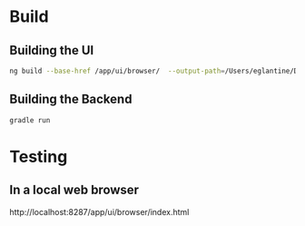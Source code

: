 # Build## Building the UI```bash ng build --base-href /app/ui/browser/  --output-path=/Users/eglantine/Dev/0.perso/2.Proutechos/8.RadioStreaming/0RadioLiveALaCarteServer/app/src/main/resources/static/ui``` ## Building the Backend```bashgradle run```# Testing## In a local web browserhttp://localhost:8287/app/ui/browser/index.html